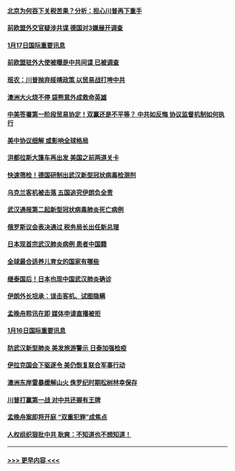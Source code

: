 #### [北京为何吞下关税苦果？分析：担心川普再下重手](../pages/prog202/a102754783.md?t=01172144) 
#### [前欧盟外交官疑涉共谍 德国对3嫌展开调查](../pages/prog202/a102754805.md?t=01172144) 
#### [1月17日国际重要讯息](../pages/prog202/a102754803.md?t=01172144) 
#### [前欧盟驻外大使被曝是中共间谍 已被调查](../pages/prog202/a102754719.md?t=01172144) 
#### [班农：川普抛弃绥靖政策 以贸易战打垮中共](../pages/prog202/a102754679.md?t=01172144) 
#### [澳洲大火烧不停 袋熊意外成救命英雄](../pages/prog202/a102754614.md?t=01172144) 
#### [中美签署第一阶段贸易协定！双赢还是不平等？ 中共如反悔 协议监督机制如何执行](../pages/prog202/a102754464.md?t=01172144) 
#### [美中协议细解 或影响全球格局](../pages/prog202/a102754450.md?t=01172144) 
#### [洪都拉斯大篷车再出发 美国之前两道关卡](../pages/prog202/a102754430.md?t=01172144) 
#### [快速筛检！德国研制出武汉新型冠状病毒检测剂](../pages/prog202/a102754330.md?t=01172144) 
#### [乌克兰客机被击落 五国追究伊朗负全责](../pages/prog202/a102754374.md?t=01172144) 
#### [武汉通报第二起新型冠状病毒肺炎死亡病例](../pages/prog202/a102754298.md?t=01172144) 
#### [俄罗斯议会表决通过 税务局长出任新总理](../pages/prog202/a102754288.md?t=01172144) 
#### [日本现首宗武汉肺炎病例 患者中国籍](../pages/prog202/a102754250.md?t=01172144) 
#### [全球最合适养儿育女的国家有哪些](../pages/prog202/a102754198.md?t=01172144) 
#### [继泰国后！日本也现中国武汉肺炎确诊](../pages/prog202/a102754064.md?t=01172144) 
#### [伊朗外长坦承：误击客机、试图隐瞒](../pages/prog202/a102754062.md?t=01172144) 
#### [孟晚舟聆讯在即 媒体申请直播被拒](../pages/prog202/a102754058.md?t=01172144) 
#### [1月16日国际重要讯息](../pages/prog202/a102754054.md?t=01172144) 
#### [防武汉新型肺炎 美发旅游警示 日泰加强检疫](../pages/prog202/a102753986.md?t=01172144) 
#### [伊拉克国会下驱逐令 美仍恢复联合军事行动](../pages/prog202/a102753975.md?t=01172144) 
#### [澳洲东岸雷暴缓解山火 侏罗纪时期松树林幸保存](../pages/prog202/a102753943.md?t=01172144) 
#### [川普打赢第一战 对中共还握有王牌](../pages/prog202/a102753874.md?t=01172144) 
#### [孟晚舟案即将开庭 “双重犯罪”成焦点](../pages/prog202/a102753891.md?t=01172144) 
#### [人权组织狠批中共 耿爽：不知道也不想知道！](../pages/prog202/a102753872.md?t=01172144) 

----
#### [ >>> 更早内容 <<< ](../indexes/prog202-earlier.md)

